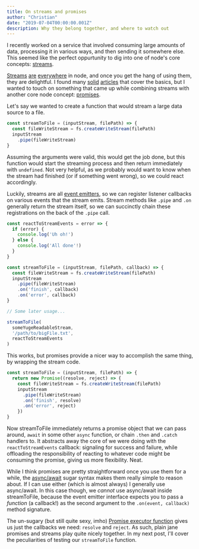 ```yaml
---
title: On streams and promises
author: "Christian"
date: "2019-07-04T00:00:00.001Z"
description: Why they belong together, and where to watch out
---
```


I recently worked on a service that involved consuming large amounts of data, processing it in various ways, and then sending it somewhere else. This seemed like the perfect oppurtunity to dig into one of node's core concepts: [streams](https://nodejs.org/api/stream.html).

[Streams](https://nodejs.org/api/process.html#process_process_stdout) [are](https://nodejs.org/api/http.html#http_class_http_incomingmessage) [everywhere](https://nodejs.org/api/fs.html#fs_fs_createreadstream_path_options) in node, and once you get the hang of using them, they are delightful. I found many [solid](https://www.freecodecamp.org/news/node-js-streams-everything-you-need-to-know-c9141306be93/) [articles](https://flaviocopes.com/nodejs-streams/) that cover the basics, but I wanted to touch on something that came up while combining streams with another core node concept: [promises](https://developer.mozilla.org/en-US/docs/Web/JavaScript/Reference/Global_Objects/Promise).

Let's say we wanted to create a function that would stream a large data source to a file.
```js
const streamToFile = (inputStream, filePath) => {
  const fileWriteStream = fs.createWriteStream(filePath)
  inputStream
    .pipe(fileWriteStream)
}
```
Assuming the arguments were valid, this would get the job done, but this function would start the streaming process and then return immediately with `undefined`. Not very helpful, as we probably would want to know when the stream had finished (or if something went wrong), so we could react accordingly.

Luckily, streams are all [event emitters](https://nodejs.org/api/events.html), so we can register listener callbacks on various events that the stream emits. Stream methods like `.pipe` and `.on` generally return the stream itself, so we can succinctly chain these registrations on the back of the `.pipe` call.

```js
const reactToStreamEvents = error => {
  if (error) {
    console.log('Uh oh!')
  } else {
    console.log('All done'!)
  }
}

const streamToFile = (inputStream, filePath, callback) => {
  const fileWriteStream = fs.createWriteStream(filePath)
  inputStream
    .pipe(fileWriteStream)
    .on('finish', callback)
    .on('error', callback)
}

// Some later usage...

streamToFile(
  someYugeReadableStream,
  '/path/to/bigFile.txt',
  reactToStreamEvents
)

```

This works, but promises provide a nicer way to accomplish the same thing, by wrapping the stream code.

```js
const streamToFile = (inputStream, filePath) => {
  return new Promise((resolve, reject) => {
    const fileWriteStream = fs.createWriteStream(filePath)
    inputStream
      .pipe(fileWriteStream)
      .on('finish', resolve)
      .on('error', reject)
    })
}
```

Now streamToFile immediately returns a promise object that we can pass around, `await` in some other `async` function, or chain `.then` and `.catch` handlers to. It abstracts away the core of we were doing with the `reactToStreamEvents` callback: signaling for success and failure, while offloading the responsibility of reacting to whatever code might be consuming the promise, giving us more flexibility. Neat.

While I think promises are pretty straightforward once you use them for a while, the [async/await](https://developer.mozilla.org/en-US/docs/Web/JavaScript/Reference/Statements/async_function) sugar syntax makes them really simple to reason about. If I can use either (which is almost always) I generally use async/await. In this case though, we *cannot* use async/await inside streamToFile, because the event emitter interface expects you to pass a *function* (a callback!) as the second argument to the `.on(event, callback)` method signature.

The un-sugary (but still quite sexy, imho) [Promise executor function](https://developer.mozilla.org/en-US/docs/Web/JavaScript/Reference/Global_Objects/Promise#Syntax) gives us just the callbacks we need: `resolve` and `reject`. As such, plain jane promises and streams play quite nicely together. In my next post, I'll cover the peculiarities of testing our `streamToFile` function.